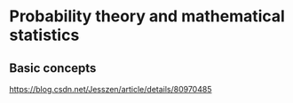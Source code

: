 # Probability theory and mathematical statistics

## Basic concepts

https://blog.csdn.net/Jesszen/article/details/80970485